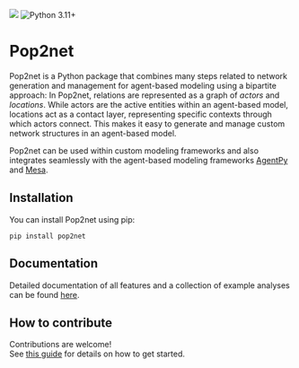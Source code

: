 ![](https://github.com/mariuzka/pop2net/actions/workflows/tox.yml/badge.svg)
![Python 3.11+](https://img.shields.io/badge/python->=3.11-blue.svg)

# Pop2net

Pop2net is a Python package that combines many steps related to network generation and management for agent-based modeling using a bipartite approach: 
In Pop2net, relations are represented as a graph of *actors* and *locations*. 
While actors are the active entities within an agent-based model, locations act as a contact layer, representing specific contexts through which actors connect. 
This makes it easy to generate and manage custom network structures in an agent-based model.

Pop2net can be used within custom modeling frameworks and also integrates seamlessly with the agent-based modeling frameworks [AgentPy](https://github.com/jofmi/agentpy) and [Mesa](https://github.com/projectmesa/mesa).


## Installation

You can install Pop2net using pip:

```
pip install pop2net
```


## Documentation

Detailed documentation of all features and a collection of example analyses can be found [here](https://mariuzka.github.io/pop2net/).


## How to contribute

Contributions are welcome!  
See [this guide](https://mariuzka.github.io/pop2net/developers.html) 
for details on how to get started.
